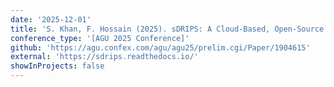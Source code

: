 ```yaml
---
date: '2025-12-01'
title: 'S. Khan, F. Hossain (2025). sDRIPS: A Cloud-Based, Open-Source Python Package for Satellite-Informed Surface Water Irrigation Optimization'
conference_type: '[AGU 2025 Conference]'
github: 'https://agu.confex.com/agu/agu25/prelim.cgi/Paper/1904615'
external: 'https://sdrips.readthedocs.io/'
showInProjects: false
---
```

